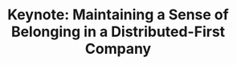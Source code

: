 ---
output: false
type: conference
location: Stockholm 🇸🇪
name: SERT Conference on Software Engineering 2024
title: "Keynote: Maintaining a Sense of Belonging in a Distributed-First Company"
link: https://rethought.se/conference/sert-conference-2024/
---